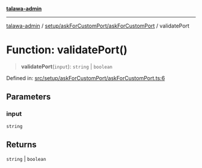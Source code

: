 [**talawa-admin**](../../../../README.md)

***

[talawa-admin](../../../../README.md) / [setup/askForCustomPort/askForCustomPort](../README.md) / validatePort

# Function: validatePort()

> **validatePort**(`input`): `string` \| `boolean`

Defined in: [src/setup/askForCustomPort/askForCustomPort.ts:6](https://github.com/gautam-divyanshu/talawa-admin/blob/2490b2ea9583ec972ca984b1d93932def1c9f92b/src/setup/askForCustomPort/askForCustomPort.ts#L6)

## Parameters

### input

`string`

## Returns

`string` \| `boolean`
